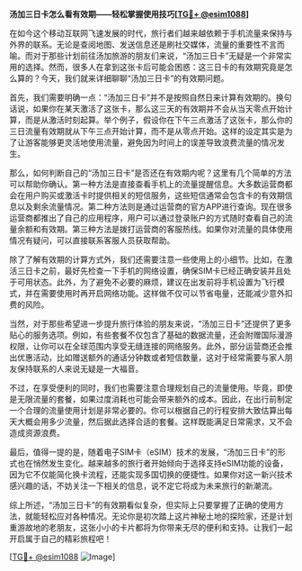 **汤加三日卡怎么看有效期——轻松掌握使用技巧[[TG💪+ @esim1088](https://t.me/s/esim1088)]**

在如今这个移动互联网飞速发展的时代，旅行者们越来越依赖于手机流量来保持与外界的联系。无论是查阅地图、发送信息还是刷社交媒体，流量的重要性不言而喻。而对于那些计划前往汤加旅游的朋友们来说，“汤加三日卡”无疑是一个非常实用的选择。然而，很多人在拿到这张卡后可能会困惑：这三日卡的有效期究竟是怎么算的？今天，我们就来详细聊聊“汤加三日卡”的有效期问题。

首先，我们需要明确一点：“汤加三日卡”并不是按照自然日来计算有效期的。换句话说，如果你在某天激活了这张卡，那么这三天的有效期并不会从当天零点开始计算，而是从激活时刻起算。举个例子，假设你在下午三点激活了这张卡，那么你的三日流量有效期就从下午三点开始计算，而不是从零点开始。这样的设定其实是为了让游客能够更灵活地使用流量，避免因为时间上的误差导致浪费流量的情况发生。

那么，如何判断自己的“汤加三日卡”是否还在有效期内呢？这里有几个简单的方法可以帮助你确认。第一种方法是直接查看手机上的流量提醒信息。大多数运营商都会在用户购买或激活卡时提供相关的短信服务，这些短信通常会包含卡的有效期信息以及剩余流量情况。第二种方法则是通过运营商的官方APP进行查询。现在很多运营商都推出了自己的应用程序，用户可以通过登录账户的方式随时查看自己的流量余额和有效期。第三种方法是拨打运营商的客服热线。如果你对流量的具体使用情况有疑问，可以直接联系客服人员获取帮助。

除了了解有效期的计算方式外，我们还需要注意一些使用上的小细节。比如，在激活三日卡之前，最好先检查一下手机的网络设置，确保SIM卡已经正确安装并且处于可用状态。此外，为了避免不必要的麻烦，建议在出发前将手机设置为飞行模式，并在需要使用时再开启网络功能。这样做不仅可以节省电量，还能减少意外扣费的风险。

当然，对于那些希望进一步提升旅行体验的朋友来说，“汤加三日卡”还提供了更多贴心的服务选项。例如，有些套餐不仅包含了基础的数据流量，还会附赠国际漫游权限，让你可以在全球范围内享受无缝连接的网络服务。此外，部分运营商还会推出优惠活动，比如赠送额外的通话分钟数或者短信数量，这对于经常需要与家人朋友保持联系的人来说无疑是一大福音。

不过，在享受便利的同时，我们也需要注意合理规划自己的流量使用。毕竟，即使是无限流量的套餐，如果过度消耗也可能会带来额外的成本。因此，在出行前制定一个合理的流量使用计划是非常必要的。你可以根据自己的行程安排大致估算出每天大概会用多少流量，然后据此选择合适的套餐。这样既能满足日常需求，又不会造成资源浪费。

最后，值得一提的是，随着电子SIM卡（eSIM）技术的发展，“汤加三日卡”的形式也在悄然发生变化。越来越多的旅行者开始倾向于选择支持eSIM功能的设备，因为它不仅能简化换卡流程，还能实现多国切换的便捷性。如果你对这一新兴技术感兴趣的话，不妨关注一下相关的信息，说不定它将成为未来旅行的新潮流。

综上所述，“汤加三日卡”的有效期看似复杂，但实际上只要掌握了正确的使用方法，就能轻松应对各种情况。无论你是初次踏上这片神秘土地的探险家，还是计划重游故地的老朋友，这张小小的卡片都将为你带来无尽的便利和支持。让我们一起开启属于自己的精彩旅程吧！

[[TG💪+ @esim1088](https://t.me/s/esim1088) ![Image](https://i.postimg.cc/4NQfJmqS/Snipaste-2025-05-13-00-14-12.png)]